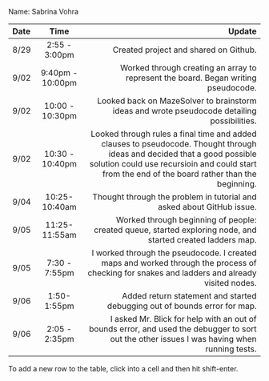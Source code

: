 Name: Sabrina Vohra

| Date |       Time       |                                                                                                                                                                                                                       Update |
|:-----|:----------------:|-----------------------------------------------------------------------------------------------------------------------------------------------------------------------------------------------------------------------------:|
| 8/29 |  2:55 - 3:00pm   |                                                                                                                                                                                        Created project and shared on Github. |
| 9/02 | 9:40pm - 10:00pm |                                                                                                                                           Worked through creating an array to represent the board. Began writing pseudocode. |
| 9/02 | 10:00 - 10:30pm  |                                                                                                                                  Looked back on MazeSolver to brainstorm ideas and wrote pseudocode detailing possibilities. |
| 9/02 | 10:30 - 10:40pm  | Looked through rules a final time and added clauses to pseudocode. Thought through ideas and decided that a good possible solution could use recursioin and could start from the end of the board rather than the beginning. |
| 9/04 |  10:25-10:40am   |                                                                                                                                                        Thought through the problem in tutorial and asked about GitHub issue. |
| 9/05 |  11:25-11:55am   |                                                                                                                  Worked through beginning of people: created queue, started exploring node, and started created ladders map. |
| 9/05 |  7:30 - 7:55pm   |                                                                                 I worked through the pseudocode. I created maps and worked through the process of checking for snakes and ladders and already visited nodes. |
| 9/06 |   1:50-1:55pm    |                                                                                                                                                    Added return statement and started debugging out of bounds error for map. |
| 9/06 |  2:05 - 2:35pm   |                                                                                  I asked Mr. Blick for help with an out of bounds error, and used the debugger to sort out the other issues I was having when running tests. |


To add a new row to the table, click into a cell and then hit shift-enter.